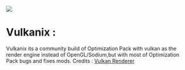 <img src="https://github.com/DiasporaLive/Vulkanix/blob/main/Community%20Builds/Vulkanix/github-assets/vulkanixlogo.png?raw=true"/>

# Vulkanix :
Vulkanix its a community build of Optimization Pack with vulkan as the render engine instead of OpenGL/Sodium,but with most of Optimization Pack bugs and fixes mods.
Credits : [Vulkan Renderer](https://www.curseforge.com/minecraft/mc-mods/vulkanmod/files)

 

